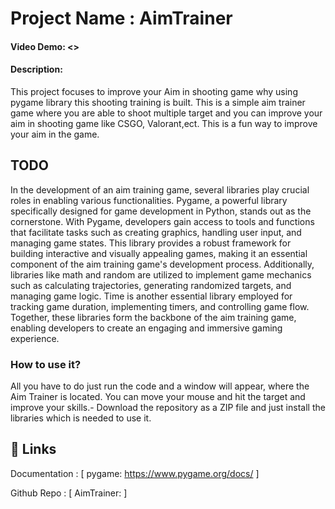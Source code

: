# Project Name : AimTrainer

#### Video Demo:  <>


#### Description:
This project focuses to improve your Aim in shooting game why using pygame library this shooting training is built. This is a simple aim trainer game where you are able to shoot multiple target and you can improve your aim in shooting game like CSGO, Valorant,ect. This is a fun way to improve your aim in the game.

## TODO

In the development of an aim training game, several libraries play crucial roles in enabling various functionalities. Pygame, a powerful library specifically designed for game development in Python, stands out as the cornerstone. With Pygame, developers gain access to tools and functions that facilitate tasks such as creating graphics, handling user input, and managing game states. This library provides a robust framework for building interactive and visually appealing games, making it an essential component of the aim training game's development process. Additionally, libraries like math and random are utilized to implement game mechanics such as calculating trajectories, generating randomized targets, and managing game logic. Time is another essential library employed for tracking game duration, implementing timers, and controlling game flow. Together, these libraries form the backbone of the aim training game, enabling developers to create an engaging and immersive gaming experience.

### How to use it?

All you have to do just run the code and a window  will appear, where the Aim Trainer is located. You can move your mouse and hit the target and improve your skills.- Download the repository as a ZIP file and just install the libraries which is needed to use it.


## 🔗 Links

Documentation : [ pygame: https://www.pygame.org/docs/ ]

Github Repo : [ AimTrainer: ]


